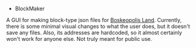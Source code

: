 * BlockMaker

A GUI for making block-type json files for [Boskeopolis Land](http://github.com/jjwmezun/boskeopolis-land). Currently, there is some minimal visual changes to what the user does, but it doesn't save any files. Also, its addresses are hardcoded, so it almost certainly won't work for anyone else. Not truly meant for public use.